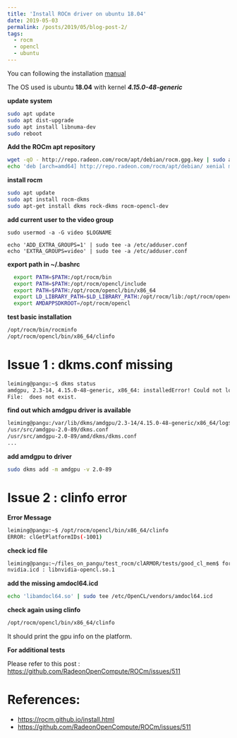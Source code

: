 ```yaml
---
title: 'Install ROCm driver on ubuntu 18.04'
date: 2019-05-03
permalink: /posts/2019/05/blog-post-2/
tags:
  - rocm 
  - opencl 
  - ubuntu 
---
```


You can following the installation [manual](https://rocm.github.io/install.html)

The OS used is ubuntu **18.04** with kernel __*4.15.0-48-generic*__

**update system**
```bash
sudo apt update
sudo apt dist-upgrade
sudo apt install libnuma-dev
sudo reboot
```

**Add the ROCm apt repository**
```bash
wget -qO - http://repo.radeon.com/rocm/apt/debian/rocm.gpg.key | sudo apt-key add -
echo 'deb [arch=amd64] http://repo.radeon.com/rocm/apt/debian/ xenial main' | sudo tee /etc/apt/sources.list.d/rocm.list
```

**install rocm**
```bash
sudo apt update
sudo apt install rocm-dkms
sudo apt-get install dkms rock-dkms rocm-opencl-dev
```

**add current user to the video group**
```
sudo usermod -a -G video $LOGNAME 

echo 'ADD_EXTRA_GROUPS=1' | sudo tee -a /etc/adduser.conf
echo 'EXTRA_GROUPS=video' | sudo tee -a /etc/adduser.conf
```

**export path in ~/.bashrc** 
```bash
  export PATH=$PATH:/opt/rocm/bin
  export PATH=$PATH:/opt/rocm/opencl/include
  export PATH=$PATH:/opt/rocm/opencl/bin/x86_64
  export LD_LIBRARY_PATH=$LD_LIBRARY_PATH:/opt/rocm/lib:/opt/rocm/opencl/lib/x86_64:/opt/rocm/hip/lib
  export AMDAPPSDKROOT=/opt/rocm/opencl
```

**test basic installation**
```bash
/opt/rocm/bin/rocminfo 
/opt/rocm/opencl/bin/x86_64/clinfo 
```

Issue 1 : dkms.conf missing
======
```bash
leiming@pangu:~$ dkms status
amdgpu, 2.3-14, 4.15.0-48-generic, x86_64: installedError! Could not locate dkms.conf file.
File:  does not exist.
```

**find out which amdgpu driver is available**
```bash
leiming@pangu:/var/lib/dkms/amdgpu/2.3-14/4.15.0-48-generic/x86_64/log$ locate dkms.conf  | grep amd
/usr/src/amdgpu-2.0-89/dkms.conf
/usr/src/amdgpu-2.0-89/amd/dkms/dkms.conf
...
```

**add amdgpu to driver**
```bash
sudo dkms add -m amdgpu -v 2.0-89
```

Issue 2 : clinfo error
======
**Error Message**
```bash
leiming@pangu:~$ /opt/rocm/opencl/bin/x86_64/clinfo 
ERROR: clGetPlatformIDs(-1001)
```

**check icd file**
```bash
leiming@pangu:~/files_on_pangu/test_rocm/clARMOR/tests/good_cl_mem$ for i in `ls -1 /etc/OpenCL/vendors`; do echo -n "$i : "; cat /etc/OpenCL/vendors/$i; done
nvidia.icd : libnvidia-opencl.so.1
```

**add the missing amdocl64.icd**
```bash
echo 'libamdocl64.so' | sudo tee /etc/OpenCL/vendors/amdocl64.icd
```

**check again using clinfo**
```bash
/opt/rocm/opencl/bin/x86_64/clinfo
```
It should print the gpu info on the platform.

**For additional tests**

Please refer to this post : https://github.com/RadeonOpenCompute/ROCm/issues/511

References:
======
* https://rocm.github.io/install.html 
* https://github.com/RadeonOpenCompute/ROCm/issues/511


